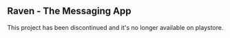 ## Raven - The Messaging App
This project has been discontinued and it's no longer available on playstore.



